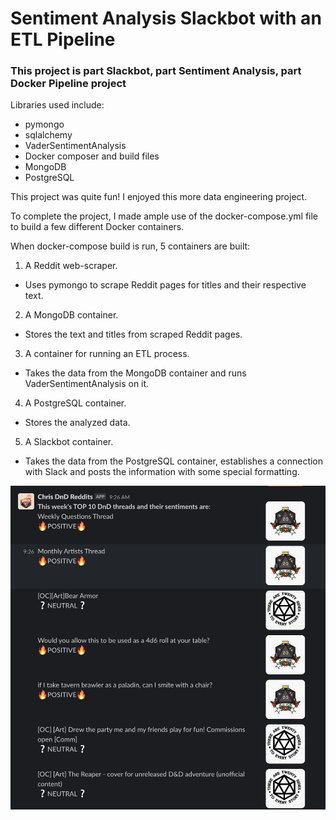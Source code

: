 # Sentiment Analysis Slackbot with an ETL Pipeline

### This project is part Slackbot, part Sentiment Analysis, part Docker Pipeline project

Libraries used include:

* pymongo
* sqlalchemy
* VaderSentimentAnalysis
* Docker composer and build files
* MongoDB
* PostgreSQL

This project was quite fun! I enjoyed this more data engineering project.

To complete the project, I made ample use of the docker-compose.yml file to build a few different Docker containers. 

When docker-compose build is run, 5 containers are built:
1. A Reddit web-scraper.
- Uses pymongo to scrape Reddit pages for titles and their respective text.
2. A MongoDB container.
- Stores the text and titles from scraped Reddit pages.
3. A container for running an ETL process.
- Takes the data from the MongoDB container and runs VaderSentimentAnalysis on it.
4. A PostgreSQL container.
- Stores the analyzed data.
5. A Slackbot container.
- Takes the data from the PostgreSQL container, establishes a connection with Slack and posts the information with some special formatting.

![alt-text](https://github.com/C-Williams/spiced_projects/blob/main/slackbot_etl/slackbot_screenshot.png)
